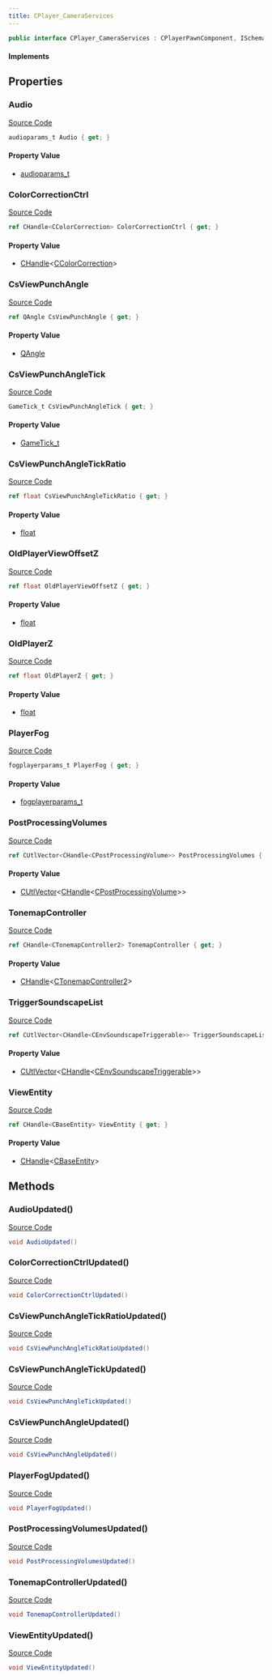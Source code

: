 ```yaml
---
title: CPlayer_CameraServices
---
```


```csharp
public interface CPlayer_CameraServices : CPlayerPawnComponent, ISchemaClass<CPlayerPawnComponent>, ISchemaClass<CPlayer_CameraServices>, ISchemaField, ISchemaClass, INativeHandle
```

#### Implements

## Properties

### Audio

[Source Code](https://github.com/swiftly-solution/swiftlys2/blob/main/managed/src/SwiftlyS2.Generated/Schemas/Interfaces/CPlayer_CameraServices.cs#L31)

```csharp
audioparams_t Audio { get; }
```

#### Property Value

- [audioparams_t](/docs/api/shared/schemadefinitions/audioparams_t)

### ColorCorrectionCtrl

[Source Code](https://github.com/swiftly-solution/swiftlys2/blob/main/managed/src/SwiftlyS2.Generated/Schemas/Interfaces/CPlayer_CameraServices.cs#L25)

```csharp
ref CHandle<CColorCorrection> ColorCorrectionCtrl { get; }
```

#### Property Value

- [CHandle](/docs/api/shared/natives/chandle-1)<[CColorCorrection](/docs/api/shared/schemadefinitions/ccolorcorrection)>

### CsViewPunchAngle

[Source Code](https://github.com/swiftly-solution/swiftlys2/blob/main/managed/src/SwiftlyS2.Generated/Schemas/Interfaces/CPlayer_CameraServices.cs#L17)

```csharp
ref QAngle CsViewPunchAngle { get; }
```

#### Property Value

- [QAngle](/docs/api/shared/natives/qangle)

### CsViewPunchAngleTick

[Source Code](https://github.com/swiftly-solution/swiftlys2/blob/main/managed/src/SwiftlyS2.Generated/Schemas/Interfaces/CPlayer_CameraServices.cs#L19)

```csharp
GameTick_t CsViewPunchAngleTick { get; }
```

#### Property Value

- [GameTick_t](/docs/api/shared/schemadefinitions/gametick_t)

### CsViewPunchAngleTickRatio

[Source Code](https://github.com/swiftly-solution/swiftlys2/blob/main/managed/src/SwiftlyS2.Generated/Schemas/Interfaces/CPlayer_CameraServices.cs#L21)

```csharp
ref float CsViewPunchAngleTickRatio { get; }
```

#### Property Value

- [float](https://learn.microsoft.com/dotnet/api/system.single)

### OldPlayerViewOffsetZ

[Source Code](https://github.com/swiftly-solution/swiftlys2/blob/main/managed/src/SwiftlyS2.Generated/Schemas/Interfaces/CPlayer_CameraServices.cs#L37)

```csharp
ref float OldPlayerViewOffsetZ { get; }
```

#### Property Value

- [float](https://learn.microsoft.com/dotnet/api/system.single)

### OldPlayerZ

[Source Code](https://github.com/swiftly-solution/swiftlys2/blob/main/managed/src/SwiftlyS2.Generated/Schemas/Interfaces/CPlayer_CameraServices.cs#L35)

```csharp
ref float OldPlayerZ { get; }
```

#### Property Value

- [float](https://learn.microsoft.com/dotnet/api/system.single)

### PlayerFog

[Source Code](https://github.com/swiftly-solution/swiftlys2/blob/main/managed/src/SwiftlyS2.Generated/Schemas/Interfaces/CPlayer_CameraServices.cs#L23)

```csharp
fogplayerparams_t PlayerFog { get; }
```

#### Property Value

- [fogplayerparams_t](/docs/api/shared/schemadefinitions/fogplayerparams_t)

### PostProcessingVolumes

[Source Code](https://github.com/swiftly-solution/swiftlys2/blob/main/managed/src/SwiftlyS2.Generated/Schemas/Interfaces/CPlayer_CameraServices.cs#L33)

```csharp
ref CUtlVector<CHandle<CPostProcessingVolume>> PostProcessingVolumes { get; }
```

#### Property Value

- [CUtlVector](/docs/api/-1)<[CHandle](/docs/api/shared/natives/chandle-1)<[CPostProcessingVolume](/docs/api/shared/schemadefinitions/cpostprocessingvolume)>>

### TonemapController

[Source Code](https://github.com/swiftly-solution/swiftlys2/blob/main/managed/src/SwiftlyS2.Generated/Schemas/Interfaces/CPlayer_CameraServices.cs#L29)

```csharp
ref CHandle<CTonemapController2> TonemapController { get; }
```

#### Property Value

- [CHandle](/docs/api/shared/natives/chandle-1)<[CTonemapController2](/docs/api/shared/schemadefinitions/ctonemapcontroller2)>

### TriggerSoundscapeList

[Source Code](https://github.com/swiftly-solution/swiftlys2/blob/main/managed/src/SwiftlyS2.Generated/Schemas/Interfaces/CPlayer_CameraServices.cs#L39)

```csharp
ref CUtlVector<CHandle<CEnvSoundscapeTriggerable>> TriggerSoundscapeList { get; }
```

#### Property Value

- [CUtlVector](/docs/api/-1)<[CHandle](/docs/api/shared/natives/chandle-1)<[CEnvSoundscapeTriggerable](/docs/api/shared/schemadefinitions/cenvsoundscapetriggerable)>>

### ViewEntity

[Source Code](https://github.com/swiftly-solution/swiftlys2/blob/main/managed/src/SwiftlyS2.Generated/Schemas/Interfaces/CPlayer_CameraServices.cs#L27)

```csharp
ref CHandle<CBaseEntity> ViewEntity { get; }
```

#### Property Value

- [CHandle](/docs/api/shared/natives/chandle-1)<[CBaseEntity](/docs/api/shared/schemadefinitions/cbaseentity)>

## Methods

### AudioUpdated()

[Source Code](https://github.com/swiftly-solution/swiftlys2/blob/main/managed/src/SwiftlyS2.Generated/Schemas/Interfaces/CPlayer_CameraServices.cs#L48)

```csharp
void AudioUpdated()
```

### ColorCorrectionCtrlUpdated()

[Source Code](https://github.com/swiftly-solution/swiftlys2/blob/main/managed/src/SwiftlyS2.Generated/Schemas/Interfaces/CPlayer_CameraServices.cs#L45)

```csharp
void ColorCorrectionCtrlUpdated()
```

### CsViewPunchAngleTickRatioUpdated()

[Source Code](https://github.com/swiftly-solution/swiftlys2/blob/main/managed/src/SwiftlyS2.Generated/Schemas/Interfaces/CPlayer_CameraServices.cs#L43)

```csharp
void CsViewPunchAngleTickRatioUpdated()
```

### CsViewPunchAngleTickUpdated()

[Source Code](https://github.com/swiftly-solution/swiftlys2/blob/main/managed/src/SwiftlyS2.Generated/Schemas/Interfaces/CPlayer_CameraServices.cs#L42)

```csharp
void CsViewPunchAngleTickUpdated()
```

### CsViewPunchAngleUpdated()

[Source Code](https://github.com/swiftly-solution/swiftlys2/blob/main/managed/src/SwiftlyS2.Generated/Schemas/Interfaces/CPlayer_CameraServices.cs#L41)

```csharp
void CsViewPunchAngleUpdated()
```

### PlayerFogUpdated()

[Source Code](https://github.com/swiftly-solution/swiftlys2/blob/main/managed/src/SwiftlyS2.Generated/Schemas/Interfaces/CPlayer_CameraServices.cs#L44)

```csharp
void PlayerFogUpdated()
```

### PostProcessingVolumesUpdated()

[Source Code](https://github.com/swiftly-solution/swiftlys2/blob/main/managed/src/SwiftlyS2.Generated/Schemas/Interfaces/CPlayer_CameraServices.cs#L49)

```csharp
void PostProcessingVolumesUpdated()
```

### TonemapControllerUpdated()

[Source Code](https://github.com/swiftly-solution/swiftlys2/blob/main/managed/src/SwiftlyS2.Generated/Schemas/Interfaces/CPlayer_CameraServices.cs#L47)

```csharp
void TonemapControllerUpdated()
```

### ViewEntityUpdated()

[Source Code](https://github.com/swiftly-solution/swiftlys2/blob/main/managed/src/SwiftlyS2.Generated/Schemas/Interfaces/CPlayer_CameraServices.cs#L46)

```csharp
void ViewEntityUpdated()
```

